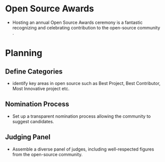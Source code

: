 # Open Source Awards 
- Hosting an annual Open Source Awards ceremony is a fantastic recognizing and celebrating contribution to the open-source community .
# Planning
## Define Categories 
- identify key areas in open source such as Best Project, Best Contributor, Most Innovative project etc.
## Nomination Process
- Set up a transparent nomination process allowing the community to suggest candidates.
## Judging Panel
- Assemble a diverse panel of judges, including well-respected figures from the open-source community.
